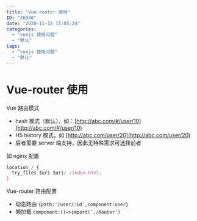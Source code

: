 ```yaml
---
title: "Vue-router 使用"
ID: "26946"
date: "2020-11-12 15:05:24"
categories: 
  - "vuejs 使用问题"
  - "默认"
tags: 
  - "vuejs 使用问题"
  - "默认"
---
```


# Vue-router 使用

Vue 路由模式

- hash 模式（默认），如：[http://abc.com/#/user/10](http://abc.com/#/user/10)
- H5 history 模式，如 [http://abc.com/user/20](http://abc.com/user/20)
- 后者需要 server 端支持，因此无特殊需求可选择前者

如 nginx 配置

``` js 
location / {
  try_files $uri $uri/ /index.html;
}
```

Vue-router 路由配置

- 动态路由 `{path:'/user/:id',component:user}`
- 懒加载 `component:()=>import('./Router')`
